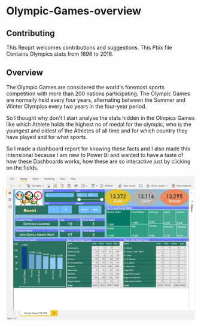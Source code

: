 # Olympic-Games-overview
## Contributing
This Reoprt welcomes contributions and suggestions. 
This Pbix file Contains Olympics stats from 1896 to 2016.

## Overview 

The Olympic Games are considered the world's foremost sports competition with more than 200 nations participating. The Olympic Games are normally held every four years, alternating between the Summer and Winter Olympics every two years in the four-year period.

So I thought why don't I start analyse the stats hidden in the Olmpics Games like which Athlete holds the highest no of medal for the olympic,  who is the youngest and oldest of the Athletes of all time and for which country they have played and for what sports.

So I made a dashboard report for knowing these facts and I also made this intensional because I am new to Power Bi and wanted to have a taste of how these Dashboards works, how these are so interactive just by clicking on the fields.

![Dashboard](https://github.com/YellowLarva/Olympic-Games-overview/blob/main/olympics%20games.PNG)
